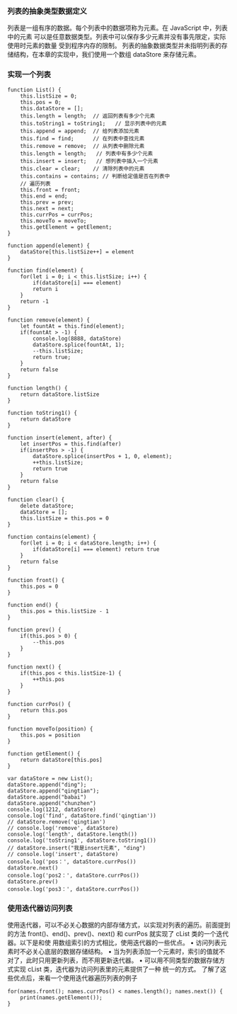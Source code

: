 ### 列表的抽象类型数据定义
列表是一组有序的数据。每个列表中的数据项称为元素。在 JavaScript 中，列表中的元素 可以是任意数据类型。列表中可以保存多少元素并没有事先限定，实际使用时元素的数量 受到程序内存的限制。
列表的抽象数据类型并未指明列表的存储结构，在本章的实现中，我们使用一个数组 dataStore 来存储元素。

### 实现一个列表
```
function List() {
	this.listSize = 0;
	this.pos = 0;
	this.dataStore = [];
	this.length = length;  // 返回列表有多少个元素
	this.toString1 = toString1;   // 显示列表中的元素
	this.append = append;  // 给列表添加元素
	this.find = find;      // 在列表中查找元素
	this.remove = remove;  // 从列表中删除元素
	this.length = length;   // 列表中有多少个元素
 	this.insert = insert;   // 想列表中插入一个元素
	this.clear = clear;    // 清除列表中的元素
	this.contains = contains; // 判断给定值是否在列表中
	// 遍历列表
	this.front = front;   
	this.end = end;
	this.prev = prev;
	this.next = next;
	this.currPos = currPos;
	this.moveTo = moveTo;
	this.getElement = getElement;
}

function append(element) {
	dataStore[this.listSize++] = element
}

function find(element) {
	for(let i = 0; i < this.listSize; i++) {
		if(dataStore[i] === element)
		return i
	}
	return -1
}

function remove(element) {
	let fountAt = this.find(element);
	if(fountAt > -1) {
		console.log(8888, dataStore)
		dataStore.splice(fountAt, 1);
		--this.listSize;
		return true;
	}
	return false
}

function length() {
	return dataStore.listSize
}

function toString1() {
	return dataStore
}

function insert(element, after) {
	let insertPos = this.find(after)
	if(insertPos > -1) {
		dataStore.splice(insertPos + 1, 0, element);
		++this.listSize;
		return true
	}
	return false
}

function clear() {
	delete dataStore;
	dataStore = [];
	this.listSize = this.pos = 0
}

function contains(element) {
	for(let i = 0; i < dataStore.length; i++) {
		if(dataStore[i] === element) return true
	}
	return false
}

function front() {
	this.pos = 0
}

function end() {
	this.pos = this.listSize - 1
}

function prev() {
	if(this.pos > 0) {
		--this.pos
	}
}

function next() {
	if(this.pos < this.listSize-1) {
		++this.pos
	}
}

function currPos() {
	return this.pos
}

function moveTo(position) {
	this.pos = position
}

function getElement() {
	return dataStore[this.pos]
}

var dataStore = new List();
dataStore.append("ding");
dataStore.append("qingtian");
dataStore.append("babai")
dataStore.append("chunzhen")
console.log(1212, dataStore)
console.log('find', dataStore.find('qingtian'))
// dataStore.remove('qingtian')
// console.log('remove', dataStore)
console.log('length', dataStore.length())
console.log('toString1', dataStore.toString1())
// dataStore.insert("我是insert元素", "ding")
// console.log('insert', dataStore)
console.log('pos：', dataStore.currPos())
dataStore.next()
console.log('pos2：', dataStore.currPos())
dataStore.prev()
console.log('pos3：', dataStore.currPos())

```

### 使用迭代器访问列表
使用迭代器，可以不必关心数据的内部存储方式，以实现对列表的遍历。前面提到的方法 front()、end()、prev()、next() 和 currPos 就实现了 cList 类的一个迭代器。以下是和使 用数组索引的方式相比，使用迭代器的一些优点。
• 访问列表元素时不必关心底层的数据存储结构。 
• 当为列表添加一个元素时，索引的值就不对了，此时只用更新列表，而不用更新迭代器。 
• 可以用不同类型的数据存储方式实现 cList 类，迭代器为访问列表里的元素提供了一种 统一的方式。
了解了这些优点后，来看一个使用迭代器遍历列表的例子
```
for(names.front(); names.currPos() < names.length(); names.next()) { 
	print(names.getElement()); 
}
```
